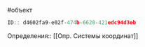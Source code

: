 #объект

```javascript
ID:: d4602fa9-e02f-474b-6620-421edc94d3eb
```

Определения:: [[Опр. Системы координат]]